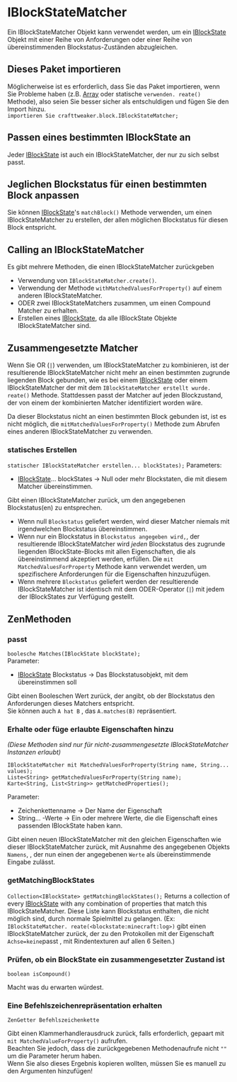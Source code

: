 # IBlockStateMatcher

Ein IBlockStateMatcher Objekt kann verwendet werden, um ein [IBlockState](/Vanilla/Blocks/IBlockState/) Objekt mit einer Reihe von Anforderungen oder einer Reihe von übereinstimmenden Blockstatus-Zuständen abzugleichen.

## Dieses Paket importieren

Möglicherweise ist es erforderlich, dass Sie das Paket importieren, wenn Sie Probleme haben (z.B. [Array](/AdvancedFunctions/Arrays_and_Loops/) oder statische `verwenden. reate()` Methode), also seien Sie besser sicher als entschuldigen und fügen Sie den Import hinzu.  
`importieren Sie crafttweaker.block.IBlockStateMatcher;`

## Passen eines bestimmten IBlockState an

Jeder [IBlockState](/Vanilla/Blocks/IBlockState/) ist auch ein IBlockStateMatcher, der nur zu sich selbst passt.

## Jeglichen Blockstatus für einen bestimmten Block anpassen

Sie können [IBlockState](/Vanilla/Blocks/IBlockState/)'s `matchBlock()` Methode verwenden, um einen IBlockStateMatcher zu erstellen, der allen möglichen Blockstatus für diesen Block entspricht.

## Calling an IBlockStateMatcher

Es gibt mehrere Methoden, die einen IBlockStateMatcher zurückgeben

- Verwendung von `IBlockStateMatcher.create()`.
- Verwendung der Methode `withMatchedValuesForProperty()` auf einem anderen IBlockStateMatcher.
- ODER zwei IBlockStateMatchers zusammen, um einen Compound Matcher zu erhalten.
- Erstellen eines [IBlockState](/Vanilla/Blocks/IBlockState/), da alle IBlockState Objekte IBlockStateMatcher sind.

## Zusammengesetzte Matcher

Wenn Sie OR (`|`) verwenden, um IBlockStateMatcher zu kombinieren, ist der resultierende IBlockStateMatcher nicht mehr an einen bestimmten zugrunde liegenden Block gebunden, wie es bei einem [IBlockState](/Vanilla/Blocks/IBlockState/) oder einem IBlockStateMatcher der mit dem `IBlockStateMatcher erstellt wurde. reate()` Methode. Stattdessen passt der Matcher auf jeden Blockzustand, der von einem der kombinierten Matcher identifiziert worden wäre.

Da dieser Blockstatus nicht an einen bestimmten Block gebunden ist, ist es nicht möglich, die `mitMatchedValuesForProperty()` Methode zum Abrufen eines anderen IBlockStateMatcher zu verwenden.

### statisches Erstellen

`statischer IBlockStateMatcher erstellen... blockStates);` Parameters:

- [IBlockState](/Vanilla/Blocks/IBlockState/)... blockStates → Null oder mehr Blockstaten, die mit diesem Matcher übereinstimmen. 

Gibt einen IBlockStateMatcher zurück, um den angegebenen Blockstatus(en) zu entsprechen.

- Wenn null `Blockstatus` geliefert werden, wird dieser Matcher niemals mit irgendwelchen Blockstatus übereinstimmen. 
- Wenn nur ein Blockstatus in `Blockstatus angegeben wird,`, der resultierende IBlockStateMatcher wird *jeden* Blockstatus des zugrunde liegenden IBlockState-Blocks mit allen Eigenschaften, die als übereinstimmend akzeptiert werden, erfüllen. Die `mit MatchedValuesForProperty` Methode kann verwendet werden, um spezifischere Anforderungen für die Eigenschaften hinzuzufügen. 
- Wenn mehrere `Blockstatus` geliefert werden der resultierende IBlockStateMatcher ist identisch mit dem ODER-Operator (`|`) mit jedem der IBlockStates zur Verfügung gestellt.

## ZenMethoden

### passt

`boolesche Matches(IBlockState blockState);`  
Parameter:

- [IBlockState](/Vanilla/Blocks/IBlockState/) Blockstatus → Das Blockstatusobjekt, mit dem übereinstimmen soll

Gibt einen Booleschen Wert zurück, der angibt, ob der Blockstatus den Anforderungen dieses Matchers entspricht.  
Sie können auch `A hat B` , das `A.matches(B)` repräsentiert.

### Erhalte oder füge erlaubte Eigenschaften hinzu

*(Diese Methoden sind nur für nicht-zusammengesetzte IBlockStateMatcher Instanzen erlaubt)*

    IBlockStateMatcher mit MatchedValuesForProperty(String name, String... values);
    Liste<String> getMatchedValuesForProperty(String name);
    Karte<String, List<String>> getMatchedProperties();
    

Parameter:

- Zeichenkettenname → Der Name der Eigenschaft
- String... -Werte → Ein oder mehrere Werte, die die Eigenschaft eines passenden IBlockState haben kann.

Gibt einen neuen IBlockStateMatcher mit den gleichen Eigenschaften wie dieser IBlockStateMatcher zurück, mit Ausnahme des angegebenen Objekts `Namens`, , der nun einen der angegebenen `Werte` als übereinstimmende Eingabe zulässt.

### getMatchingBlockStates

`Collection<IBlockState> getMatchingBlockStates();` Returns a collection of every [IBlockState](/Vanilla/Blocks/IBlockState/) with any combination of properties that match this IBlockStateMatcher. Diese Liste kann Blockstatus enthalten, die nicht möglich sind, durch normale Spielmittel zu gelangen. (Ex: `IBlockStateMatcher. reate(<blockstate:minecraft:log>)` gibt einen IBlockStateMatcher zurück, der zu den Protokollen mit der Eigenschaft `Achse=keine`passt , mit Rindentexturen auf allen 6 Seiten.)

### Prüfen, ob ein BlockState ein zusammengesetzter Zustand ist

`boolean isCompound()`

Macht was du erwarten würdest.

### Eine Befehlszeichenrepräsentation erhalten

`ZenGetter Befehlszeichenkette`

Gibt einen Klammerhandlerausdruck zurück, falls erforderlich, gepaart mit `mit MatchedValueForProperty()` aufrufen.  
Beachten Sie jedoch, dass die zurückgegebenen Methodenaufrufe nicht `""` um die Parameter herum haben.  
Wenn Sie also dieses Ergebnis kopieren wollten, müssen Sie es manuell zu den Argumenten hinzufügen!